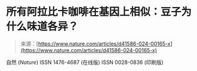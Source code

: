 <!--yml

category: 未分类

日期：2024年05月27日 15:05:45

-->

# 所有阿拉比卡咖啡在基因上相似：豆子为什么味道各异？

> 来源：[https://www.nature.com/articles/d41586-024-00165-x](https://www.nature.com/articles/d41586-024-00165-x)

自然 (*Nature*) ISSN 1476-4687 (在线版) ISSN 0028-0836 (印刷版)
